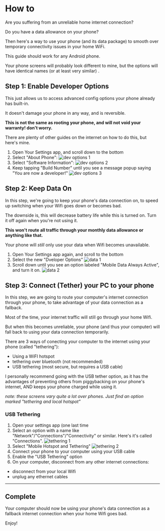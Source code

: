 # How to 

Are you suffering from an unreliable home internet connection? 

Do you have a data allowance on your phone?

Then here's a way to use your phone (and its data package) to smooth over temporary connectivity issues in your home WiFi.

This guide should work for any Android phone.


Your phone screens will probably look different to mine,
but the options will have identical names (or at least very similar) .

## Step 1: Enable Developer Options

This just allows us to access advanced config options your phone already has built-in.

It doesn't damage your phone in any way, and is reversible.

**This is not the same as rooting your phone, and will not void your warranty! don't worry.**

There are plenty of other guides on the internet on how to do this, but here's mine.

1. Open Your Settings app, and scroll down to the bottom 
2. Select "About Phone": ![dev options 1](dev1.jpg)
3. Select "Software Information": ![dev options 2](dev2.jpg)
4. Keep tapping "Build Number" until you see a message popup saying "You are now a developer!"
  ![dev options 3](dev3.jpg)

## Step 2: Keep Data On

In this step, we're going to keep your phone's data connection on, to speed up switching when your Wifi goes down or becomes bad.

The downside is, this will decrease battery life while this is turned on. Turn it off again when you're not using it.

**This won't route all traffic through your monthly data allowance or anything like that.**

Your phone will *still* only use your data when Wifi becomes unavailable.

1. Open Your Settings app again, and scroll to the bottom
2. Select the new "Dveloper Options" ![data 1](net1.jpg)
3. Scroll down until you see an option labeled "Mobile Data Always Active", and turn it on. ![data 2](net2.jpg)

## Step 3: Connect (Tether) your PC to your phone

In this step, we are going to route your computer's internet connection through your phone,
to take advantage of your data connection as a fallback.

Most of the time, your internet traffic will still go through your home Wifi.

But when this becomes unreliable, 
your phone (and thus your computer) will fall back to using your data connection temporarily.


There are 3 ways of conecting your computer to the internet using your phone (called "tethering"):

* Using a WiFI hotspot
* tethering over bluetooth (not recommended)
* USB tethering (most secure, but requires a USB cable)

I personally recommend going with the USB tether option, as it has the advantages of preventing others from piggybacking on your phone's internet,
AND keeps your phone charged while using it.

*note: these screens vary quite a lot over phones. Just find an option marked "tethering and local hotspot"*

### USB Tethering

1. Open your settings app (one last time
2. Select an option with a name like "Network"/"Connections"/"Connectivity" or similar. Here's it's called "Connections". ![tethering 1](teth1.jpg)
3. Select "Mobile Hotspot and Tethering" ![tethering 2](teth2.jpg)
4. Connect your phone to your computer using your USB cable
5. Enable the "USB Tethering" option
6. On your computer, disconnect from any other internet connections:
  * disconnect from your local Wifi
  * unplug any ethernet cables


------

## Complete

Your computer should now be using your phone's data connection as a fallback internet connection when your home Wifi goes bad.

Enjoy!
